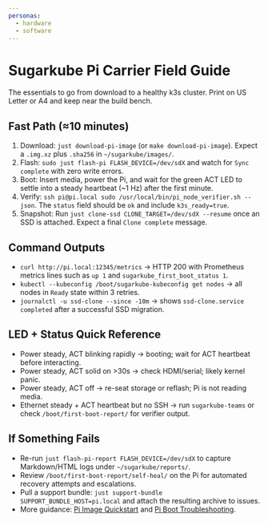 ```yaml
---
personas:
  - hardware
  - software
---
```


# Sugarkube Pi Carrier Field Guide

The essentials to go from download to a healthy k3s cluster. Print on US Letter
or A4 and keep near the build bench.

## Fast Path (≈10 minutes)
1. Download: `just download-pi-image` (or `make download-pi-image`). Expect a
   `.img.xz` plus `.sha256` in `~/sugarkube/images/`.
2. Flash: `sudo just flash-pi FLASH_DEVICE=/dev/sdX` and watch for
   `Sync complete` with zero write errors.
3. Boot: Insert media, power the Pi, and wait for the green ACT LED to settle
   into a steady heartbeat (~1 Hz) after the first minute.
4. Verify: `ssh pi@pi.local sudo /usr/local/bin/pi_node_verifier.sh --json`. The
   `status` field should be `ok` and include `k3s_ready=true`.
5. Snapshot: Run `just clone-ssd CLONE_TARGET=/dev/sdX --resume` once an SSD is
   attached. Expect a final `Clone complete` message.

## Command Outputs
- `curl http://pi.local:12345/metrics` → HTTP 200 with Prometheus metrics lines
  such as `up 1` and `sugarkube_first_boot_status 1`.
- `kubectl --kubeconfig /boot/sugarkube-kubeconfig get nodes` → all nodes in
  `Ready` state within 3 retries.
- `journalctl -u ssd-clone --since -10m` → shows `ssd-clone.service completed`
  after a successful SSD migration.

## LED + Status Quick Reference
- Power steady, ACT blinking rapidly → booting; wait for ACT heartbeat before
  interacting.
- Power steady, ACT solid on >30s → check HDMI/serial; likely kernel panic.
- Power steady, ACT off → re-seat storage or reflash; Pi is not reading media.
- Ethernet steady + ACT heartbeat but no SSH → run `sugarkube-teams` or check
  `/boot/first-boot-report/` for verifier output.

## If Something Fails
- Re-run `just flash-pi-report FLASH_DEVICE=/dev/sdX` to capture Markdown/HTML
  logs under `~/sugarkube/reports/`.
- Review `/boot/first-boot-report/self-heal/` on the Pi for automated recovery
  attempts and escalations.
- Pull a support bundle: `just support-bundle SUPPORT_BUNDLE_HOST=pi.local` and
  attach the resulting archive to issues.
- More guidance: [Pi Image Quickstart](./pi_image_quickstart.md) and
  [Pi Boot Troubleshooting](./pi_boot_troubleshooting.md).
